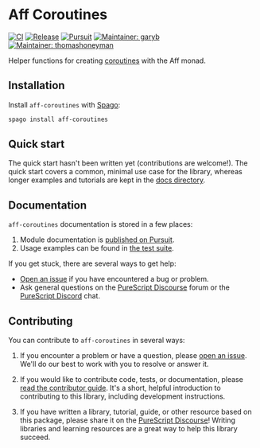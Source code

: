 # Aff Coroutines

[![CI](https://github.com/purescript-contrib/purescript-aff-coroutines/workflows/CI/badge.svg?branch=main)](https://github.com/purescript-contrib/purescript-aff-coroutines/actions?query=workflow%3ACI+branch%3Amain)
[![Release](https://img.shields.io/github/release/purescript-contrib/purescript-aff-coroutines.svg)](https://github.com/purescript-contrib/purescript-aff-coroutines/releases)
[![Pursuit](https://pursuit.purescript.org/packages/purescript-aff-coroutines/badge)](https://pursuit.purescript.org/packages/purescript-aff-coroutines)
[![Maintainer: garyb](https://img.shields.io/badge/maintainer-garyb-teal.svg)](https://github.com/garyb)
[![Maintainer: thomashoneyman](https://img.shields.io/badge/maintainer-thomashoneyman-teal.svg)](https://github.com/thomashoneyman)

Helper functions for creating [coroutines](https://github.com/purescript-contrib/purescript-coroutines) with the Aff monad.

## Installation

Install `aff-coroutines` with [Spago](https://github.com/purescript/spago):

```sh
spago install aff-coroutines
```

## Quick start

The quick start hasn't been written yet (contributions are welcome!). The quick start covers a common, minimal use case for the library, whereas longer examples and tutorials are kept in the [docs directory](./docs).

## Documentation

`aff-coroutines` documentation is stored in a few places:

1. Module documentation is [published on Pursuit](https://pursuit.purescript.org/packages/purescript-aff-coroutines).
2. Usage examples can be found in [the test suite](./test).

If you get stuck, there are several ways to get help:

- [Open an issue](https://github.com/purescript-contrib/purescript-aff-coroutines/issues) if you have encountered a bug or problem.
- Ask general questions on the [PureScript Discourse](https://discourse.purescript.org) forum or the [PureScript Discord](https://discord.com/invite/sMqwYUbvz6) chat.

## Contributing

You can contribute to `aff-coroutines` in several ways:

1. If you encounter a problem or have a question, please [open an issue](https://github.com/purescript-contrib/purescript-aff-coroutines/issues). We'll do our best to work with you to resolve or answer it.

2. If you would like to contribute code, tests, or documentation, please [read the contributor guide](./CONTRIBUTING.md). It's a short, helpful introduction to contributing to this library, including development instructions.

3. If you have written a library, tutorial, guide, or other resource based on this package, please share it on the [PureScript Discourse](https://discourse.purescript.org)! Writing libraries and learning resources are a great way to help this library succeed.
